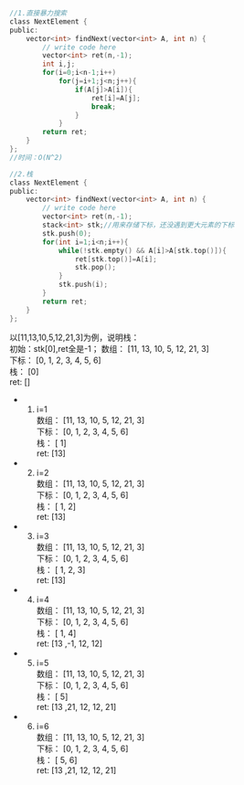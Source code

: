 ```c
//1.直接暴力搜索
class NextElement {
public:
    vector<int> findNext(vector<int> A, int n) {
        // write code here
        vector<int> ret(n,-1);
        int i,j;
        for(i=0;i<n-1;i++)
            for(j=i+1;j<n;j++){
                if(A[j]>A[i]){
                    ret[i]=A[j];
                    break;
                }
            }
        return ret;
    }
};
//时间：O(N^2)

//2.栈
class NextElement {
public:
    vector<int> findNext(vector<int> A, int n) {
        // write code here
        vector<int> ret(n,-1);
        stack<int> stk;//用来存储下标，还没遇到更大元素的下标
        stk.push(0);
        for(int i=1;i<n;i++){
            while(!stk.empty() && A[i]>A[stk.top()]){
                ret[stk.top()]=A[i];
                stk.pop();
            }
            stk.push(i);
        }
        return ret;
    }
};
```
以[11,13,10,5,12,21,3]为例，说明栈：<br>
初始：stk[0],ret全是-1；
数组：   [11, 13, 10, 5, 12, 21, 3]<br>
下标：   [0,   1,  2, 3,  4,  5, 6]<br>
栈：     [0]<br>
ret:     []<br>
- 1. i=1<br>
数组：   [11, 13, 10, 5, 12, 21, 3]<br>
下标：   [0,   1,  2, 3,  4,  5, 6]<br>
栈：     [     1]<br>
ret:    [13]<br>
- 2. i=2<br>
数组：   [11, 13, 10, 5, 12, 21, 3]<br>
下标：   [0,   1,  2, 3,  4,  5, 6]<br>
栈：     [     1,  2]<br>
ret:    [13]<br>
- 3. i=3<br>
数组：   [11, 13, 10, 5, 12, 21, 3]<br>
下标：   [0,   1,  2, 3,  4,  5, 6]<br>
栈：     [     1,  2, 3]<br>
ret:    [13]<br>
- 4. i=4<br>
数组：   [11, 13, 10, 5, 12, 21, 3]<br>
下标：   [0,   1,  2, 3,  4,  5, 6]<br>
栈：     [     1,         4]<br>
ret:    [13 ,-1, 12, 12]<br>
- 5. i=5<br>
数组：   [11, 13, 10, 5, 12, 21, 3]<br>
下标：   [0,   1,  2, 3,  4,  5, 6]<br>
栈：     [                    5]<br>
ret:    [13 ,21, 12, 12, 21]<br>
- 6. i=6<br>
数组：   [11, 13, 10, 5, 12, 21, 3]<br>
下标：   [0,   1,  2, 3,  4,  5, 6]<br>
栈：     [                    5, 6]<br>
ret:    [13 ,21, 12, 12, 21]<br>
